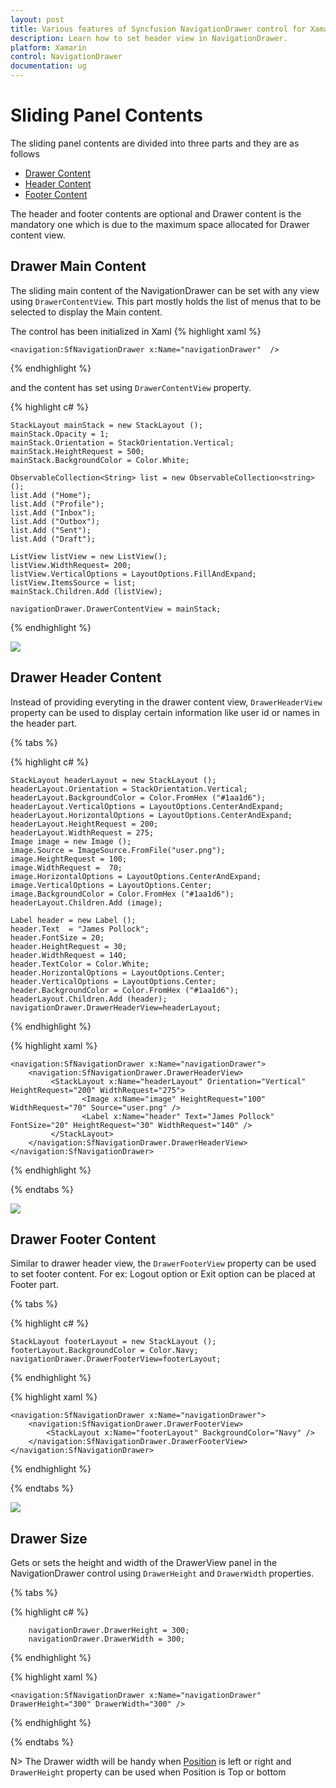 ```yaml
---
layout: post
title: Various features of Syncfusion NavigationDrawer control for Xamarin.Forms
description: Learn how to set header view in NavigationDrawer.
platform: Xamarin
control: NavigationDrawer
documentation: ug
---
```



# Sliding Panel Contents

The sliding panel contents are divided into three parts and they are as follows
	
* [Drawer Content](#drawer-main-content)
* [Header Content](#drawer-header-content) 
* [Footer Content](#drawer-footer-content)
		
The header and footer contents are optional and Drawer content is the mandatory one which is due to the maximum space allocated for Drawer content view.
		
## Drawer Main Content

The sliding main content of the NavigationDrawer can be set with any view using `DrawerContentView`. This part mostly holds the list of menus that to be selected to display the Main content.

The control has been initialized in Xaml
{% highlight xaml %}

    <navigation:SfNavigationDrawer x:Name="navigationDrawer"  />
	
{% endhighlight %}

and the content has set using `DrawerContentView` property.

{% highlight c# %}

	StackLayout mainStack = new StackLayout ();
	mainStack.Opacity = 1;
	mainStack.Orientation = StackOrientation.Vertical;
	mainStack.HeightRequest = 500;
	mainStack.BackgroundColor = Color.White;

	ObservableCollection<String> list = new ObservableCollection<string> ();
	list.Add ("Home");
	list.Add ("Profile");
	list.Add ("Inbox");
	list.Add ("Outbox");
    list.Add ("Sent");
	list.Add ("Draft");

	ListView listView = new ListView();
	listView.WidthRequest= 200;
	listView.VerticalOptions = LayoutOptions.FillAndExpand;
	listView.ItemsSource = list;
	mainStack.Children.Add (listView);
            
    navigationDrawer.DrawerContentView = mainStack;
  
{% endhighlight %}

![](images/DrawerContentView.png)

## Drawer Header Content


Instead of providing everyting in the drawer content view, `DrawerHeaderView` property can be used to display certain information like user id or names in the header part.

{% tabs %}

{% highlight c# %}

	StackLayout headerLayout = new StackLayout ();
	headerLayout.Orientation = StackOrientation.Vertical;
	headerLayout.BackgroundColor = Color.FromHex ("#1aa1d6");
	headerLayout.VerticalOptions = LayoutOptions.CenterAndExpand;
	headerLayout.HorizontalOptions = LayoutOptions.CenterAndExpand;
	headerLayout.HeightRequest = 200;
	headerLayout.WidthRequest = 275;
	Image image = new Image ();
	image.Source = ImageSource.FromFile("user.png");
	image.HeightRequest = 100;
	image.WidthRequest =  70;
	image.HorizontalOptions = LayoutOptions.CenterAndExpand;
	image.VerticalOptions = LayoutOptions.Center;
	image.BackgroundColor = Color.FromHex ("#1aa1d6");
	headerLayout.Children.Add (image);

	Label header = new Label ();
	header.Text  = "James Pollock";
    header.FontSize = 20;
	header.HeightRequest = 30;
	header.WidthRequest = 140;
	header.TextColor = Color.White;
	header.HorizontalOptions = LayoutOptions.Center;
	header.VerticalOptions = LayoutOptions.Center;
	header.BackgroundColor = Color.FromHex ("#1aa1d6");
	headerLayout.Children.Add (header);			
	navigationDrawer.DrawerHeaderView=headerLayout;
  
{% endhighlight %}

{% highlight xaml %}
    
    <navigation:SfNavigationDrawer x:Name="navigationDrawer">
        <navigation:SfNavigationDrawer.DrawerHeaderView>
             <StackLayout x:Name="headerLayout" Orientation="Vertical" HeightRequest="200" WidthRequest="275">
                    <Image x:Name="image" HeightRequest="100" WidthRequest="70" Source="user.png" />
                    <Label x:Name="header" Text="James Pollock" FontSize="20" HeightRequest="30" WidthRequest="140" /> 
             </StackLayout>
        </navigation:SfNavigationDrawer.DrawerHeaderView>
    </navigation:SfNavigationDrawer>
{% endhighlight %}

{% endtabs %}

![](images/DrawerHeaderView.png)

## Drawer Footer Content

Similar to drawer header view, the `DrawerFooterView` property can be used to set footer content. For ex: Logout option or Exit option can be placed at Footer part. 

{% tabs %}

{% highlight c# %}

	StackLayout footerLayout = new StackLayout ();
	footerLayout.BackgroundColor = Color.Navy;		
    navigationDrawer.DrawerFooterView=footerLayout;
  
{% endhighlight %}

{% highlight xaml %}

	<navigation:SfNavigationDrawer x:Name="navigationDrawer">
        <navigation:SfNavigationDrawer.DrawerFooterView>
            <StackLayout x:Name="footerLayout" BackgroundColor="Navy" />           
        </navigation:SfNavigationDrawer.DrawerFooterView>
 	</navigation:SfNavigationDrawer>
	
{% endhighlight %}

{% endtabs %}


![](images/DrawerFooterView.png)


## Drawer Size

Gets or sets the height and width of the DrawerView panel in the NavigationDrawer control using `DrawerHeight` and `DrawerWidth` properties.

{% tabs %}

{% highlight c# %}
        
        navigationDrawer.DrawerHeight = 300;
        navigationDrawer.DrawerWidth = 300;
  
{% endhighlight %}

{% highlight xaml %} 

	<navigation:SfNavigationDrawer x:Name="navigationDrawer" DrawerHeight="300" DrawerWidth="300" />
	
{% endhighlight %}

{% endtabs %}

N> The Drawer width will be handy when [Position](/Xamarin/SfNavigationDrawer/Position "Configuring The Drawer In Different Sides") is left or right and `DrawerHeight` property can be used when Position is Top or bottom